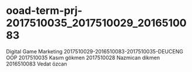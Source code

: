 # ooad-term-prj-2017510035_2017510029_2016510083
Digital Game Marketing 2017510029-2016510083-2017510035-DEUCENG OOP
2017510035 Kasım gökmen
2017510028 Nazmican dikmen
2016510083 Vedat özcan
